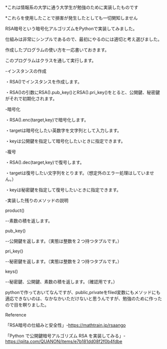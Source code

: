 *これは情報系の大学に通う大学生が勉強のために実装したものです

*これらを使用したことで損害が発生したとしても一切関知しません


RSA暗号という暗号化アルゴリズムをPythonで実装してみました。

仕組みは非常にシンプルであるので、最初にやるのには適切と考え選びました。


作成したプログラムの使い方を一応書いておきます。


このプログラムはクラスを通して実行します。


-インスタンスの作成

・RSA()でインスタンスを作成します。

・RSA()の引数にRSA().pub_key()とRSA().pri_key()をとると、公開鍵、秘密鍵がそれで初期化されます。


-暗号化

・RSA().enc(target,key)で暗号化します。

・targetは暗号化したい英数字を文字列として入力します。

・keyは公開鍵を指定して暗号化したいときに指定できます。


-複号

・RSA().dec(target,key)で復号します。

・targetは復号したい文字列をとります。（想定外のエラー処理はしていません。）

・keyは秘密鍵を指定して復号したいときに指定できます。


-実装した残りのメソッドの説明

product()

--素数の積を返します。


pub_key()

--公開鍵を返します。（実態は整数を２つ持つタプルです。）


pri_key()

--秘密鍵を返します。（実態は整数を２つ持つタプルです。）


keys()

--秘密鍵、公開鍵、素数の積を返します。（確認用です。）



pythonで作っておいてなんですが、public,privateをfiled変数にもメソッドにも適応できないのは、なかなかいただけないと思うんですが、勉強のために作ったので目を瞑りました。


Reference

「RSA暗号の仕組みと安全性」-https://mathtrain.jp/rsaango

「Python で公開鍵暗号アルゴリズム RSA を実装してみる」-https://qiita.com/QUANON/items/e7b181dd08f2f0b4fdbe